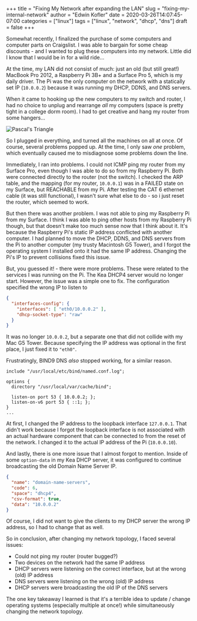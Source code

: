 +++
title = "Fixing My Network after expanding the LAN"
slug = "fixing-my-internal-network"
author = "Edwin Kofler"
date = 2020-03-26T14:07:45-07:00
categories = ["linux"]
tags = ["linux", "network", "dhcp", "dns"]
draft = false
+++

Somewhat recently, I finalized the purchase of some computers and computer parts on Craigslist. I was able to bargain for some cheap discounts - and I wanted to plug these computers into my network. Little did I know that I would be in for a wild ride...

At the time, my LAN did not consist of much: just an old (but still great!) MacBook Pro 2012, a Raspberry Pi 3B+ and a Surface Pro 5, which is my daily driver. The Pi was the only computer on the network with a statically set IP (`10.0.0.2`) because it was running my DHCP, DDNS, and DNS servers.

When it came to hooking up the new computers to my switch and router, I had no choice to unplug and rearrange *all* my computers (space is pretty tight in a college dorm room). I had to get creative and hang my router from some hangers...

![Pascal's Triangle](/image/fixing-internal-network/setup.jpg)

So I plugged in everything, and turned all the machines on all at once. Of course, several problems popped up. At the time, I only saw *one* problem, which eventually caused me to misdiagnose some problems down the line.

Immediately, I ran into problems. I could not ICMP ping my router from my Surface Pro, even though I was able to do so from my Raspberry Pi. Both were connected directly to the router (not the switch). I checked the ARP table, and the mapping (for my router, `10.0.0.1`) was in a FAILED state on my Surface, but REACHABLE from my Pi. After testing the CAT 6 ethernet cable (it was still functional), I wasn't sure what else to do - so i just reset the router, which seemed to work.

But then there was another problem. I was not able to ping my Raspberry Pi from my Surface. I think I was able to ping other hosts from my Raspberry Pi though, but that doesn't make too much sense now that I think about it. It's because the Raspberry Pi's static IP address conflicted with another computer. I had planned to move the DHCP, DDNS, and DNS servers from the Pi to another computer (my trusty Macintosh G5 Tower), and I forgot the operating system I installed onto it had the same IP address. Changing the Pi's IP to prevent collisions fixed this issue.

But, you guessed it! - there were more problems. These were related to the services I was running on the Pi. The Kea DHCP4 server would no longer start. However, the issue was a simple one to fix. The configuration specified the wrong IP to listen to

```json
{
  "interfaces-config": {
    "interfaces": [ "eth0/10.0.0.2" ],
    "dhcp-socket-type": "raw"
  }
}
```

It was no longer `10.0.0.2`, but a separate one that did not collide with my Mac G5 Tower. Because specifying the IP address was optional in the first place, I just fixed it to `"eth0"`.

Frustratingly, BIND9 DNS *also* stopped working, for a similar reason.

```config
include "/usr/local/etc/bind/named.conf.log";

options {
  directory "/usr/local/var/cache/bind";

  listen-on port 53 { 10.0.0.2; };
  listen-on-v6 port 53 { ::1; };
}
...
```

At first, I changed the IP address to the loopback interface `127.0.0.1`. That didn't work because I forgot the loopback interface is not associated with an actual hardware component that can be connected to from the reset of the network. I changed it to the actual IP address of the Pi (`10.0.0.10`).

And lastly, there is one more issue that I almost forgot to mention. Inside of some `option-data` in my Kea DHCP server, it was configured to continue broadcasting the old Domain Name Server IP.

```json
{
  "name": "domain-name-servers",
  "code": 6,
  "space": "dhcp4",
  "csv-format": true,
  "data": "10.0.0.2"
}
```

Of course, I did not want to give the clients to my DHCP server the wrong IP address, so I had to change that as well.

So in conclusion, after changing my network topology, I faced several issues:

- Could not ping my router (router bugged?)
- Two devices on the network had the same IP address
- DHCP servers were listening on the correct interface, but at the wrong (old) IP address
- DNS servers were listening on the wrong (old) IP address
- DHCP servers were broadcasting the old IP of the DNS servers

The one key takeaway I learned is that it's a terrible idea to update / change operating systems (especially multiple at once!) while simultaneously changing the network topology.
